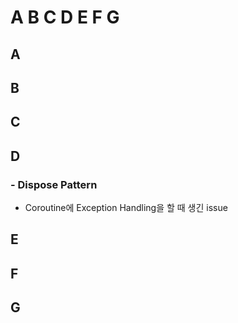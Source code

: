# A B C D E F G

## A

## B

## C

## D

###  - Dispose Pattern

* Coroutine에 Exception Handling을 할 때 생긴 issue





## E

## F

## G



